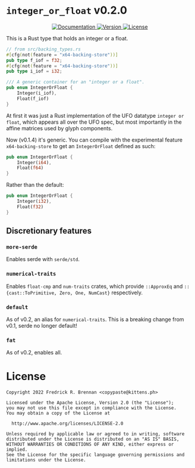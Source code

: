 # `integer_or_float` v0.2.0

<div align="center">
  <a href="https://docs.rs/integer_or_float">
    <img src="https://docs.rs/integer_or_float/badge.svg" alt="Documentation">
  </a>
  <a href="https://crates.io/crates/integer_or_float">
    <img src="https://img.shields.io/crates/v/integer_or_float.svg" alt="Version">
  </a>
  <a href="https://github.com/MFEK/integer_or_float.rlib/blob/master/LICENSE">
    <img src="https://img.shields.io/crates/l/integer_or_float.svg" alt="License">
  </a>
</div>

This is a Rust type that holds an integer or a float.

```rust
// from src/backing_types.rs
#[cfg(not(feature = "x64-backing-store"))]
pub type f_iof = f32;
#[cfg(not(feature = "x64-backing-store"))]
pub type i_iof = i32;

/// A generic container for an "integer or a float".
pub enum IntegerOrFloat {
    Integer(i_iof),
    Float(f_iof)
}
```

At first it was just a Rust implementation of the UFO datatype `integer or float`, which appears all over the UFO spec, but most importantly in the affine matrices used by glyph components.

Now (v0.1.4) it's generic. You can compile with the experimental feature `x64-backing-store` to get an `IntegerOrFloat` defined as such:

```rust
pub enum IntegerOrFloat {
    Integer(i64),
    Float(f64)
}
```

Rather than the default:

```rust
pub enum IntegerOrFloat {
    Integer(i32),
    Float(f32)
}
```

## Discretionary features
### `more-serde`
Enables serde with `serde/std`.

### `numerical-traits`
Enables `float-cmp` and `num-traits` crates, which provide `::ApproxEq` and `::{cast::ToPrimitive, Zero, One, NumCast}` respectively.

### `default`
As of v0.2, an alias for `numerical-traits`. This is a breaking change from v0.1, serde no longer default!

### `fat`
As of v0.2, enables all.

# License

    Copyright 2022 Fredrick R. Brennan <copypaste@kittens.ph>

    Licensed under the Apache License, Version 2.0 (the "License");
    you may not use this file except in compliance with the License.
    You may obtain a copy of the License at

      http://www.apache.org/licenses/LICENSE-2.0

    Unless required by applicable law or agreed to in writing, software
    distributed under the License is distributed on an "AS IS" BASIS,
    WITHOUT WARRANTIES OR CONDITIONS OF ANY KIND, either express or implied.
    See the License for the specific language governing permissions and
    limitations under the License.

